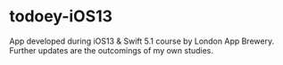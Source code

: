 # todoey-iOS13
App developed during iOS13 &amp; Swift 5.1 course by London App Brewery. Further updates are the outcomings of my own studies.
